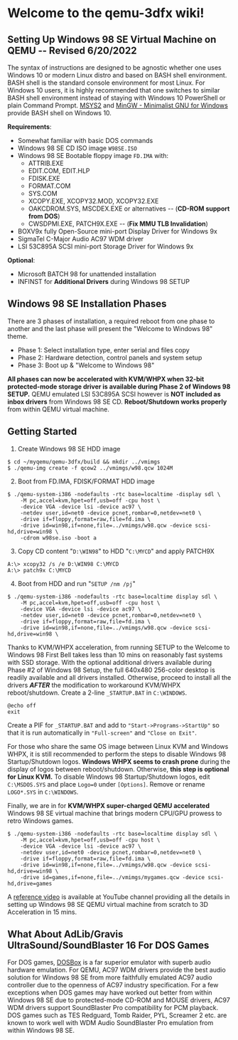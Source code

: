 # Welcome to the qemu-3dfx wiki!
## Setting Up Windows 98 SE Virtual Machine on QEMU -- Revised 6/20/2022
The syntax of instructions are designed to be agnostic whether one uses Windows 10 or modern Linux distro and based on BASH shell environment. BASH shell is the standard console environment for most Linux. For Windows 10 users, it is highly recommended that one switches to similar BASH shell environment instead of staying with Windows 10 PowerShell or plain Command Prompt. [MSYS2](https://www.msys2.org) and [MinGW - Minimalist GNU for Windows](https://sourceforge.net/projects/mingw) provide BASH shell on Windows 10.

**Requirements**:
+ Somewhat familiar with basic DOS commands
+ Windows 98 SE CD ISO image `W98SE.ISO`
+ Windows 98 SE Bootable floppy image `FD.IMA` with:
  - ATTRIB.EXE
  - EDIT.COM, EDIT.HLP
  - FDISK.EXE
  - FORMAT.COM
  - SYS.COM
  - XCOPY.EXE, XCOPY32.MOD, XCOPY32.EXE
  - OAKCDROM.SYS, MSCDEX.EXE or alternatives -- (**CD-ROM support from DOS**)
  - CWSDPMI.EXE, PATCH9X.EXE -- (**Fix MMU TLB Invalidation**)
+ BOXV9x fully Open-Source mini-port Display Driver for Windows 9x
+ SigmaTel C-Major Audio AC97 WDM driver
+ LSI 53C895A SCSI mini-port Storage Driver for Windows 9x

**Optional**:
+ Microsoft BATCH 98 for unattended installation
+ INFINST for **Additional Drivers** during Windows 98 SETUP

## Windows 98 SE Installation Phases
There are 3 phases of installation, a required reboot from one phase to another and the last phase will present the "Welcome to Windows 98" theme.
+ Phase 1: Select installation type, enter serial and files copy
+ Phase 2: Hardware detection, control panels and system setup
+ Phase 3: Boot up & "Welcome to Windows 98"

**All phases can now be accelerated with KVM/WHPX when 32-bit protected-mode storage driver is available during Phase 2 of Windows 98 SETUP.** QEMU emulated LSI 53C895A SCSI however is **NOT included as inbox drivers** from Windows 98 SE CD. **Reboot/Shutdown works properly** from within QEMU virtual machine.

## Getting Started
1. Create Windows 98 SE HDD image
```
$ cd ~/myqemu/qemu-3dfx/build && mkdir ../vmimgs
$ ./qemu-img create -f qcow2 ../vmimgs/w98.qcw 1024M
```
2. Boot from FD.IMA, FDISK/FORMAT HDD image
```
$ ./qemu-system-i386 -nodefaults -rtc base=localtime -display sdl \
    -M pc,accel=kvm,hpet=off,usb=off -cpu host \
    -device VGA -device lsi -device ac97 \
    -netdev user,id=net0 -device pcnet,rombar=0,netdev=net0 \
    -drive if=floppy,format=raw,file=fd.ima \
    -drive id=win98,if=none,file=../vmimgs/w98.qcw -device scsi-hd,drive=win98 \
    -cdrom w98se.iso -boot a
```
3. Copy CD content "`D:\WIN98`" to HDD "`C:\MYCD`" and apply PATCH9X
```
A:\> xcopy32 /s /e D:\WIN98 C:\MYCD
A:\> patch9x C:\MYCD
```
4. Boot from HDD and run "`SETUP /nm /pj`"
```
$ ./qemu-system-i386 -nodefaults -rtc base=localtime display sdl \
    -M pc,accel=kvm,hpet=off,usb=off -cpu host \
    -device VGA -device lsi -device ac97 \
    -netdev user,id=net0 -device pcnet,rombar=0,netdev=net0 \
    -drive if=floppy,format=raw,file=fd.ima \
    -drive id=win98,if=none,file=../vmimgs/w98.qcw -device scsi-hd,drive=win98 \
```
Thanks to KVM/WHPX acceleration, from running SETUP to the Welcome to Windows 98 First Bell takes less than 10 mins on reasonably fast systems with SSD storage. With the optional additional drivers available during Phase #2 of Windows 98 Setup, the full 640x480 256-color desktop is readily available and all drivers installed. Otherwise, proceed to install all the drivers ***AFTER*** the modification to workaround KVM/WHPX reboot/shutdown. Create a 2-line `_STARTUP.BAT` in `C:\WINDOWS`.
```
@echo off
exit
```
Create a PIF for `_STARTUP.BAT` and add to `"Start->Programs->StartUp"` so that it is run automatically in `"Full-screen"` and `"Close on Exit"`.

For those who share the same OS image between Linux KVM and Windows WHPX, it is still recommended to perform the steps to disable Windows 98 Startup/Shutdown logos. **Windows WHPX seems to crash prone** during the display of logos between reboot/shutdown. Otherwise, **this step is optional for Linux KVM.** To disable Windows 98 Startup/Shutdown logos, edit `C:\MSDOS.SYS` and place `Logo=0` under `[Options]`. Remove or rename `LOGO*.SYS` in `C:\WINDOWS`.

Finally, we are in for **KVM/WHPX super-charged QEMU accelerated** Windows 98 SE virtual machine that brings modern CPU/GPU prowess to retro Windows games.
```
$ ./qemu-system-i386 -nodefaults -rtc base=localtime display sdl \
    -M pc,accel=kvm,hpet=off,usb=off -cpu host \
    -device VGA -device lsi -device ac97 \
    -netdev user,id=net0 -device pcnet,rombar=0,netdev=net0 \
    -drive if=floppy,format=raw,file=fd.ima \
    -drive id=win98,if=none,file=../vmimgs/w98.qcw -device scsi-hd,drive=win98 \
    -drive id=games,if=none,file=../vmimgs/mygames.qcw -device scsi-hd,drive=games
```
A [reference video](https://www.youtube.com/watch?v=4J9Br9ojkhg) is available at YouTube channel providing all the details in setting up Windows 98 SE QEMU virtual machine from scratch to 3D Acceleration in 15 mins.
## What About AdLib/Gravis UltraSound/SoundBlaster 16 For DOS Games
For DOS games, [DOSBox](https://www.dosbox.com) is a far superior emulator with superb audio hardware emulation. For QEMU, AC97 WDM drivers provide the best audio solution for Windows 98 SE from more faithfully emulated AC97 audio controller due to the openness of AC97 industry specification. For a few exceptions when DOS games may have worked out better from within Windows 98 SE due to protected-mode CD-ROM and MOUSE drivers, AC97 WDM drivers support SoundBlaster Pro compatibility for PCM playback. DOS games such as TES Redguard, Tomb Raider, PYL, Screamer 2 etc. are known to work well with WDM Audio SoundBlaster Pro emulation from within Windows 98 SE. 
